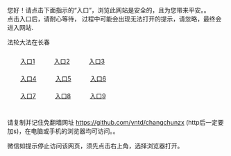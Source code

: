 您好！请点击下面指示的“入口”，浏览此网站是安全的，且为您带来平安。。 <br/>
点击入口后，请耐心等待， 过程中可能会出现无法打开的提示，请忽略，最终会进入网站. </br>

法轮大法在长春<br/>
<div style="padding:10px"><a style="margin:20px" target="_blank" href="https://dgfchjo3yfzyk.cloudfront.net/2Qpsp?niqcynue" id="ccLink1" rel="nofollow">入口1</a> <a target="_blank" style="margin:20px" href="https://d23d7lw0aov55h.cloudfront.net/2Qpsp?ulshd" id="ccLink2" rel="nofollow">入口2</a> <a style="margin:20px" target="_blank" href="https://dy38o3vvr3y2x.cloudfront.net/2Qpsp?fuafcbfp" id="ccLink3" rel="nofollow">入口3</a></div>

<div style="padding:10px" ><a style="margin:20px" target="_blank" href="https://dgfchjo3yfzyk.cloudfront.net/2Qpsp?niqcynue" id="ccLink4" rel="nofollow">入口4</a> <a style="margin:20px" href="https://d23d7lw0aov55h.cloudfront.net/2Qpsp?ulshd" target="_blank" id="ccLink5" rel="nofollow">入口5</a> <a style="margin:20px" href="https://dy38o3vvr3y2x.cloudfront.net/2Qpsp?fuafcbfp" target="_blank" id="ccLink6" rel="nofollow">入口6</a></div>

<div style="padding:10px"><a style="margin:20px" target="_blank" href="https://dgfchjo3yfzyk.cloudfront.net/2Qpsp?niqcynue" id="ccLink7" rel="nofollow">入口7</a> <a style="margin:20px" href="https://d23d7lw0aov55h.cloudfront.net/2Qpsp?ulshd" target="_blank" id="ccLink8" rel="nofollow">入口8</a> <a style="margin:20px" target="_blank" href="https://dy38o3vvr3y2x.cloudfront.net/2Qpsp?fuafcbfp" id="ccLink9" rel="nofollow">入口9</a></div>

<br/>



请复制并记住免翻墙网址 https://github.com/yntd/changchunzx (http后一定要加s)，在电脑或手机的浏览器均可访问。。<br/>

微信如提示停止访问该网页，须先点击右上角，选择浏览器打开。
